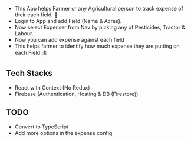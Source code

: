

- This App helps Farmer or any Agricultural person to track expense of their each field. :blue_book:
- Login to App and add Field (Name & Acres).
- Now select Expenser from Nav by picking any of Pesticides, Tractor & Labour.
- Now you can add expense against each field
- This helps farmer to identify how much expense they are putting on each Field :moneybag:


## Tech Stacks
- React with Context (No Redux)
- Firebase (Authentication, Hosting & DB (Firestore))

## TODO
- Convert to TypeScript
- Add more options in the expense config
